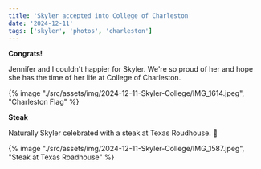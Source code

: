 ```yaml
---
title: 'Skyler accepted into College of Charleston'
date: '2024-12-11'
tags: ['skyler', 'photos', 'charleston']
---
```


**Congrats!**

Jennifer and I couldn't happier for Skyler. We're so proud of her and hope she has the time of her life at College of Charleston. 

{% image "./src/assets/img/2024-12-11-Skyler-College/IMG_1614.jpeg", "Charleston Flag" %}


**Steak**

Naturally Skyler celebrated with a steak at Texas Roudhouse. 🥩

{% image "./src/assets/img/2024-12-11-Skyler-College/IMG_1587.jpeg", "Steak at Texas Roadhouse" %}



